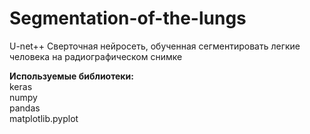 # Segmentation-of-the-lungs

U-net++ Сверточная нейросеть, обученная сегментировать легкие человека на радиографическом снимке

**Используемые библиотеки:** <br>
keras <br>
numpy <br>
pandas <br>
matplotlib.pyplot <br>
